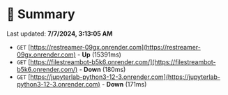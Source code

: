 # 📖 Summary
Last updated: **7/7/2024, 3:13:05 AM**

- `GET` [https://restreamer-09gx.onrender.com](https://restreamer-09gx.onrender.com) - **Up** (15391ms)
- `GET` [https://filestreambot-b5k6.onrender.com/](https://filestreambot-b5k6.onrender.com/) - **Down** (180ms)
- `GET` [https://jupyterlab-python3-12-3.onrender.com](https://jupyterlab-python3-12-3.onrender.com) - **Down** (171ms)
